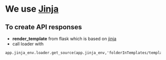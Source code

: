 # We use [Jinja](http://jinja.pocoo.org/docs/2.10/templates/)

## To create API responses
* **render_template** from flask which is based on [jinja](http://flask.pocoo.org/docs/0.12/tutorial/templates/)
* call loader with
```python3
app.jinja_env.loader.get_source(app.jinja_env,'folderInTemplates/template.json')
```
